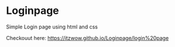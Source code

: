 # Loginpage
Simple Login page using html and css

Checkouut here: https://itzwow.github.io/Loginpage/login%20page

